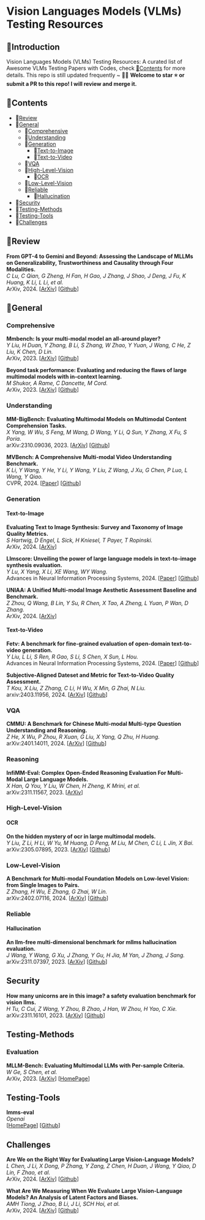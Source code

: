 # Vision Languages Models (VLMs) Testing Resources

## 📒Introduction
Vision Languages Models (VLMs) Testing Resources: A curated list of Awesome VLMs Testing Papers with Codes, check [📖Contents](#paperlist) for more details. This repo is still updated frequently ~ 👨‍💻‍ **Welcome to star ⭐️ or submit a PR to this repo! I will review and merge it.**

## 📖Contents 
* 📖[Review](#Review)
* 📖[General](#General)
  * 📖[Comprehensive](#Comprehensive)
  * 📖[Understanding](#Understanding)
  * 📖[Generation](#Generation)
    * 📖[Text-to-Image](#Text-to-Image)
    * 📖[Text-to-Video](#Text-to-Video)
  * 📖[VQA](#VQA)
  * 📖[High-Level-Vision](#High-Level-Vision)
    * 📖[OCR](#OCR)
  * 📖[Low-Level-Vision](#Low-Level-Vision)
  * 📖[Reliable](#Reliable)
    * 📖[Hallucination](#Hallucination)
* 📖[Security](#Security)
* 📖[Testing-Methods](#Testing-Methods)
* 📖[Testing-Tools](#Testing-Tools)
* 📖[Challenges](#Challenges)

## 📖Review  

**From GPT-4 to Gemini and Beyond: Assessing the Landscape of MLLMs on Generalizability, Trustworthiness and Causality through Four Modalities.**<br>
*C Lu, C Qian, G Zheng, H Fan, H Gao, J Zhang, J Shao, J Deng, J Fu, K Huang, K Li, L Li, et al.*<br>
ArXiv, 2024.
[[ArXiv](https://arxiv.org/pdf/2401.15071.pdf)]
[[Github](https://openlamm.github.io/Leaderboards)]

## 📖General 

### Comprehensive

**Mmbench: Is your multi-modal model an all-around player?**<br>
*Y Liu, H Duan, Y Zhang, B Li, S Zhang, W Zhao, Y Yuan, J Wang, C He, Z Liu, K Chen, D Lin.*<br>
ArXiv, 2023.
[[ArXiv](https://arxiv.org/pdf/2307.06281.pdf)]
[[Github](https://mmbench.opencompass.org.cn/home)]

**Beyond task performance: Evaluating and reducing the flaws of large multimodal models with in-context learning.**<br>
*M Shukor, A Rame, C Dancette, M Cord.*<br>
ArXiv, 2023.
[[ArXiv](https://arxiv.org/pdf/2310.00647)]
[[Github](https://github.com/mshukor/EvALign-ICL)]

### Understanding

**MM-BigBench: Evaluating Multimodal Models on Multimodal Content Comprehension Tasks.**<br>
*X Yang, W Wu, S Feng, M Wang, D Wang, Y Li, Q Sun, Y Zhang, X Fu, S Poria.*<br>
arXiv:2310.09036, 2023.
[[ArXiv](https://arxiv.org/pdf/2310.09036)]
[[Github](https://github.com/declare-lab/MM-InstructEval)]

**MVBench: A Comprehensive Multi-modal Video Understanding Benchmark.**<br>
*K Li, Y Wang, Y He, Y Li, Y Wang, Y Liu, Z Wang, J Xu, G Chen, P Luo, L Wang, Y Qiao.*<br>
CVPR, 2024.
[[Paper](https://openaccess.thecvf.com/content/CVPR2024/papers/Li_MVBench_A_Comprehensive_Multi-modal_Video_Understanding_Benchmark_CVPR_2024_paper.pdf)]
[[Github](https://github.com/OpenGVLab/Ask-Anything)]

### Generation

#### Text-to-Image

**Evaluating Text to Image Synthesis: Survey and Taxonomy of Image Quality Metrics.**<br>
*S Hartwig, D Engel, L Sick, H Kniesel, T Payer, T Ropinski.*<br>
ArXiv, 2024.
[[ArXiv](https://arxiv.longhoe.net/pdf/2403.11821)]

**Llmscore: Unveiling the power of large language models in text-to-image synthesis evaluation.**<br>
*Y Lu, X Yang, X Li, XE Wang, WY Wang.*<br>
Advances in Neural Information Processing Systems, 2024.
[[Paper](https://so2.cljtscd.com/scholar?hl=zh-CN&as_sdt=0%2C5&q=LLMScore%3A+Unveiling+the+Power+of+Large+Language+Models+in+Text-to-Image+Synthesis+Evaluation&btnG=)]
[[Github](https://github.com/YujieLu10/LLMScore)]

**UNIAA: A Unified Multi-modal Image Aesthetic Assessment Baseline and Benchmark.**<br>
*Z Zhou, Q Wang, B Lin, Y Su, R Chen, X Tao, A Zheng, L Yuan, P Wan, D Zhang.*<br>
ArXiv, 2024.
[[ArXiv](https://arxiv.org/pdf/2404.09619)]

#### Text-to-Video

**Fetv: A benchmark for fine-grained evaluation of open-domain text-to-video generation.**<br>
*Y Liu, L Li, S Ren, R Gao, S Li, S Chen, X Sun, L Hou.*<br>
Advances in Neural Information Processing Systems, 2024.
[[Paper](https://proceedings.neurips.cc/paper_files/paper/2023/file/c481049f7410f38e788f67c171c64ad5-Paper-Datasets_and_Benchmarks.pdf)]
[[Github](https://github.com/llyx97/FETV)]

**Subjective-Aligned Dateset and Metric for Text-to-Video Quality Assessment.**<br>
*T Kou, X Liu, Z Zhang, C Li, H Wu, X Min, G Zhai, N Liu.*<br>
arxiv:2403.11956, 2024.
[[ArXiv](https://arxiv.longhoe.net/pdf/2403.11956)]
[[Github](https://github.com/QMME/T2VQA)]

### VQA

**CMMU: A Benchmark for Chinese Multi-modal Multi-type Question Understanding and Reasoning.**<br>
*Z He, X Wu, P Zhou, R Xuan, G Liu, X Yang, Q Zhu, H Huang.*<br>
arXiv:2401.14011, 2024.
[[ArXiv](https://arxiv.org/pdf/2401.14011)]
[[Github](https://github.com/FlagOpen/CMMU)]

### Reasoning

**InfiMM-Eval: Complex Open-Ended Reasoning Evaluation For Multi-Modal Large Language Models.**<br>
*X Han, Q You, Y Liu, W Chen, H Zheng, K Mrini, et al.*<br>
arXiv:2311.11567, 2023.
[[ArXiv](https://arxiv.org/abs/2311.11567)]

### High-Level-Vision

#### OCR

**On the hidden mystery of ocr in large multimodal models.**<br>
*Y Liu, Z Li, H Li, W Yu, M Huang, D Peng, M Liu, M Chen, C Li, L Jin, X Bai.*<br>
arXiv:2305.07895, 2023.
[[ArXiv](https://arxiv.org/html/2305.07895v5)]
[[Github](https://github.com/Yuliang-Liu/MultimodalOCR)]

### Low-Level-Vision

**A Benchmark for Multi-modal Foundation Models on Low-level Vision: from Single Images to Pairs.**<br>
*Z Zhang, H Wu, E Zhang, G Zhai, W Lin.*<br>
arXiv:2402.07116, 2024.
[[ArXiv](https://arxiv.org/pdf/2402.07116)]
[[Github](https://github.com/Q-Future/Q-Bench)]

### Reliable

#### Hallucination

**An llm-free multi-dimensional benchmark for mllms hallucination evaluation.**<br>
*J Wang, Y Wang, G Xu, J Zhang, Y Gu, H Jia, M Yan, J Zhang, J Sang.*<br>
arXiv:2311.07397, 2023.
[[ArXiv](https://arxiv.org/html/2311.07397v2)]
[[Github](https://github.com/junyangwang0410/AMBER)]

## Security

**How many unicorns are in this image? a safety evaluation benchmark for vision llms.**<br>
*H Tu, C Cui, Z Wang, Y Zhou, B Zhao, J Han, W Zhou, H Yao, C Xie.*<br>
arXiv:2311.16101, 2023.
[[ArXiv](https://arxiv.org/pdf/2311.16101)]
[[Github](https://github.com/UCSC-VLAA/vllm-safety-benchmark)]

## Testing-Methods

### Evaluation

**MLLM-Bench: Evaluating Multimodal LLMs with Per-sample Criteria.**<br>
*W Ge, S Chen, et al.*<br>
ArXiv, 2023.
[[ArXiv](https://arxiv.org/abs/2311.13951v2)]
[[HomePage](https://mllm-bench.llmzoo.com/)]

## Testing-Tools

**lmms-eval**<br>
*Openai*<br>
[[HomePage](https://lmms-lab.github.io/)]
[[Github](https://github.com/EvolvingLMMs-Lab/lmms-eval)]

## Challenges

**Are We on the Right Way for Evaluating Large Vision-Language Models?**<br>
*L Chen, J Li, X Dong, P Zhang, Y Zang, Z Chen, H Duan, J Wang, Y Qiao, D Lin, F Zhao, et al.*<br>
ArXiv, 2024.
[[ArXiv](https://arxiv.org/pdf/2403.20330)]
[[Github](https://mmstar-benchmark.github.io/)]

**What Are We Measuring When We Evaluate Large Vision-Language Models? An Analysis of Latent Factors and Biases.**<br>
*AMH Tiong, J Zhao, B Li, J Li, SCH Hoi, et al.*<br>
ArXiv, 2024.
[[ArXiv](https://arxiv.org/pdf/2404.02415)]
[[Github](https://github.com/jq-zh/olive-dataset)]
